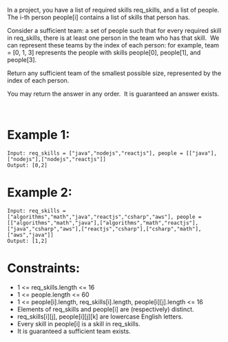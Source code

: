 In a project, you have a list of required skills req_skills, and a list of people.  The i-th person people[i] contains a list of skills that person has.

Consider a sufficient team: a set of people such that for every required skill in req_skills, there is at least one person in the team who has that skill.  We can represent these teams by the index of each person: for example, team = [0, 1, 3] represents the people with skills people[0], people[1], and people[3].

Return any sufficient team of the smallest possible size, represented by the index of each person.

You may return the answer in any order.  It is guaranteed an answer exists.

 

# Example 1:
```
Input: req_skills = ["java","nodejs","reactjs"], people = [["java"],["nodejs"],["nodejs","reactjs"]]
Output: [0,2]
```
# Example 2:
```
Input: req_skills = ["algorithms","math","java","reactjs","csharp","aws"], people = [["algorithms","math","java"],["algorithms","math","reactjs"],["java","csharp","aws"],["reactjs","csharp"],["csharp","math"],["aws","java"]]
Output: [1,2]
```

# Constraints:

- 1 <= req_skills.length <= 16
- 1 <= people.length <= 60
- 1 <= people[i].length, req_skills[i].length, people[i][j].length <= 16
- Elements of req_skills and people[i] are (respectively) distinct.
- req_skills[i][j], people[i][j][k] are lowercase English letters.
- Every skill in people[i] is a skill in req_skills.
- It is guaranteed a sufficient team exists.